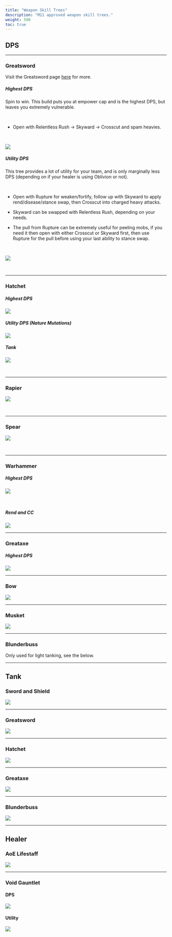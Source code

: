 ```yaml
---
title: "Weapon Skill Trees"
description: "M11 approved weapon skill trees."
weight: 500
toc: true
---
```

<style>

.content img{
    max-width:100%;
}
  @media(max-width: 775px) {
  .content img {
    max-width:100%;
  }
</style>


## DPS

---

### Greatsword

Visit the Greatsword page <a href="/nw/brimstone/gs/" target="_blank">here</a> for more.

##### Highest DPS

Spin to win. This build puts you at empower cap and is the highest DPS, but leaves you extremely vulnerable.

<br>

- Open with Relentless Rush -> Skyward -> Crosscut and spam heavies.

<br>

<a href="/images/skilltrees/greatsword/gsdps.png" target="_blank"><img class="skilltree" src="/images/skilltrees/greatsword/gsdps.png"></img></a>

##### Utility DPS

This tree provides a lot of utility for your team, and is only marginally less DPS (depending on if your healer is using Oblivion or not).

<br>

- Open with Rupture for weaken/fortify, follow up with Skyward to apply rend/disease/stance swap, then Crosscut into charged heavy attacks.

- Skyward can be swapped with Relentless Rush, depending on your needs.

- The pull from Rupture can be extremely useful for peeling mobs, if you need it then open with either Crosscut or Skyward first, then use Rupture for the pull before using your last ability to stance swap.

<br>

<a href="/images/skilltrees/greatsword/gsutility.png" target="_blank"><img class="skilltree" src="/images/skilltrees/greatsword/gsutility.png"></img></a>

<br>

---

### Hatchet

##### Highest DPS

<a href="/images/skilltrees/hatchet/1.png" target="_blank"><img class="skilltree" src="/images/skilltrees/hatchet/1.png"></img></a>

##### Utility DPS (Nature Mutations)

<a href="/images/skilltrees/hatchet/2.png" target="_blank"><img class="skilltree" src="/images/skilltrees/hatchet/2.png"></img></a>

##### Tank

<a href="/images/skilltrees/hatchet/tank.png" target="_blank"><img class="skilltree" src="/images/skilltrees/hatchet/tank.png"></img></a>

<br>

---

### Rapier

<a href="/images/skilltrees/rapier/1.png" target="_blank"><img class="skilltree" src="/images/skilltrees/rapier/1.png"></img></a>

<br>

---


### Spear

<a href="/images/skilltrees/spear/1.png" target="_blank"><img class="skilltree" src="/images/skilltrees/spear/1.png"></img></a>

<br>

---

### Warhammer

##### Highest DPS

<a href="/images/skilltrees/warhammer/2.png" target="_blank"><img class="skilltree" src="/images/skilltrees/warhammer/2.png"></img></a>

<br>

##### Rend and CC

<a href="/images/skilltrees/warhammer/1.png" target="_blank"><img class="skilltree" src="/images/skilltrees/warhammer/1.png"></img></a>


---

### Greataxe
##### Highest DPS

<a href="/images/skilltrees/greataxe/1.png" target="_blank"><img class="skilltree" src="/images/skilltrees/greataxe/1.png"></img></a>


---


### Bow

<a href="/images/skilltrees/bow/1.png" target="_blank"><img class="skilltree" src="/images/skilltrees/bow/1.png"></img></a>

---

### Musket

<a href="/images/skilltrees/musket/1.png" target="_blank"><img class="skilltree" src="/images/skilltrees/musket/1.png"></img></a>

---

### Blunderbuss
Only used for light tanking, see the below.

---

## Tank

### Sword and Shield

<a href="/images/skilltrees/sword/1.png" target="_blank"><img class="skilltree" src="/images/skilltrees/sword/1.png"></img></a>

---

### Greatsword

<a href="/images/skilltrees/greatsword/gstank.png" target="_blank"><img class="skilltree" src="/images/skilltrees/greatsword/gstank.png"></img></a>

---

### Hatchet

<a href="/images/skilltrees/hatchet/tank.png" target="_blank"><img class="skilltree" src="/images/skilltrees/hatchet/tank.png"></img></a>

---
 
### Greataxe

<a href="/images/skilltrees/greataxe/1.png" target="_blank"><img class="skilltree" src="/images/skilltrees/greataxe/1.png"></img></a>

---

### Blunderbuss

<a href="/images/skilltrees/blunderbuss/tank.png" target="_blank"><img class="skilltree" src="/images/skilltrees/blunderbuss/tank.png"></img></a>

---

## Healer

### AoE Lifestaff

<a href="/images/skilltrees/lifestaff/1.png" target="_blank"><img class="skilltree" src="/images/skilltrees/lifestaff/1.png"></img></a>

---

### Void Gauntlet

#### DPS

<a href="/images/skilltrees/voidgauntlet/heal.png" target="_blank"><img class="skilltree" src="/images/skilltrees/voidgauntlet/heal.png"></img></a>

#### Utility

<a href="/images/skilltrees/voidgauntlet/healutility.png" target="_blank"><img class="skilltree" src="/images/skilltrees/voidgauntlet/healutility.png"></img></a>

